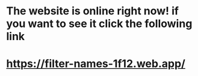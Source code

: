 # The website is online right now! if you want to see it click the following link

# https://filter-names-1f12.web.app/
